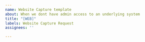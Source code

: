 ```yaml
---
name: Website Capture template
about: When we dont have admin access to an underlying system
title: "[WEB]"
labels: Website Capture Request
assignees: ''

---
```



